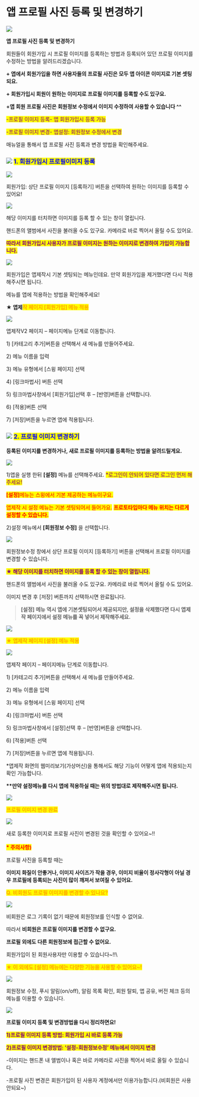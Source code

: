 # 앱 프로필 사진 등록 및 변경하기

![](https://wp.swing2app.co.kr/wp-content/uploads/2018/10/%EC%95%B1-%ED%94%84%EB%A1%9C%ED%95%84%EC%9D%B4%EB%AF%B8%EC%A7%80-%EB%B3%80%EA%B2%BD-1024x282.png)

**앱 프로필 사진 등록 및 변경하기**

회원들이 회원가입 시 프로필 이미지를 등록하는 방법과 등록되어 있던 프로필 이미지를 수정하는 방법을 알려드리겠습니다.

**+ 앱에서 회원가입을 하면 사용자들의 프로필 사진은 모두 앱 아이콘 이미지로 기본 셋팅되요.**

**+ 회원가입시 회원이 원하는 이미지로 프로필 이미지를 등록할 수도 있구요.**

**+앱 회원 프로필 사진은 회원정보 수정에서 이미지 수정하여 사용할 수 있습니다 ^^**

<mark style="color:purple;">-프로필 이미지 등록- 앱 회원가입시 등록 가능</mark>

<mark style="color:purple;">-프로필 이미지 변경- 앱설정: 회원정보 수정에서 변경</mark>

매뉴얼을 통해서 앱 프로필 사진 등록과 변경 방법을 확인해주세요.



### ![](https://wp.swing2app.co.kr/wp-content/uploads/2020/04/%EB%8B%A8%EB%9D%BD1-1.png) <mark style="color:blue;">**1. 회원가입시 프로필이미지 등록**</mark>

![](https://wp.swing2app.co.kr/wp-content/uploads/2018/10/%ED%94%84%EB%A1%9C%ED%95%84%EC%9D%B4%EB%AF%B8%EC%A7%80%EB%B3%80%EA%B2%BD5.png)

회원가입: 상단 프로필 이미지 \[등록하기] 버튼을 선택하여 원하는 이미지를 등록할 수 있어요!



![](https://wp.swing2app.co.kr/wp-content/uploads/2018/10/%ED%94%84%EB%A1%9C%ED%95%84%EC%9D%B4%EB%AF%B8%EC%A7%80%EB%B3%80%EA%B2%BD6.png)

해당 이미지를 터치하면 이미지를 등록 할 수 있는 창이 열립니다.&#x20;

핸드폰의 앨범에서 사진을 불러올 수도 있구요. 카메라로 바로 찍어서 올릴 수도 있어요.

<mark style="color:purple;">**따라서 회원가입시 사용자가 프로필 이미지는 원하는 이미지로 변경하여 가입이 가능합니다.**</mark>&#x20;

![](https://wp.swing2app.co.kr/wp-content/uploads/2018/09/%ED%99%94%EC%82%B4%ED%91%9C-4.png)

회원가입은 앱제작시 기본 셋팅되는 메뉴인데요. 만약 회원가입을 제거했다면 다시 적용해주시면 됩니다.

메뉴를 앱에 적용하는 방법을 확인해주세요!



**★ 앱제**<mark style="color:orange;">**작 페이지 \[회원가입] 메뉴 적용**</mark>

![](https://wp.swing2app.co.kr/wp-content/uploads/2018/10/%ED%9A%8C%EC%9B%90%EA%B0%80%EC%9E%852-1.png)

앱제작V2 페이지 – 페이지메뉴 단계로 이동합니다.

1\) \[카테고리 추가]버튼을 선택해서 새 메뉴를 만들어주세요.

2\) 메뉴 이름을 입력

3\) 메뉴 유형에서 \[스윙 페이지] 선택

4\) \[링크마법사] 버튼 선택

5\) 링크마법사창에서 \[회원가입]선택 후 – \[반영]버튼을 선택합니다.

6\) \[적용]버튼 선택

7\) \[저장]버튼을 누르면 앱에 적용됩니다.



### ![](https://wp.swing2app.co.kr/wp-content/uploads/2020/04/%EB%8B%A8%EB%9D%BD1-1.png) <mark style="color:blue;">**2. 프로필 이미지 변경하기**</mark>

**등록된 이미지를 변경하거나, 새로 프로필 이미지를 등록하는 방법을 알려드릴게요.**

![](https://wp.swing2app.co.kr/wp-content/uploads/2018/10/%ED%94%84%EB%A1%9C%ED%95%84%EC%9D%B4%EB%AF%B8%EC%A7%80-%EB%B3%80%EA%B2%BD.png)

1\)앱을 실행 한뒤  **\[설정]** 메뉴를 선택해주세요. <mark style="color:purple;">\*로그인이 안되어 있다면 로그인 먼저 해주세요!</mark>

<mark style="color:red;">**\[설정]**</mark><mark style="color:red;">메뉴는  스윙에서 기본 제공하는 메뉴이구요.</mark>

<mark style="color:red;">앱제작 시 설정 메뉴는 기본 셋팅되어서 들어가요.</mark> <mark style="color:red;"></mark><mark style="color:red;">**프로토타입마다 메뉴 위치는 다르게 설정할 수 있습니다.**</mark>

2\)설정 메뉴에서 **\[회원정보 수정]** 을 선택합니다.&#x20;



![](https://wp.swing2app.co.kr/wp-content/uploads/2018/10/%ED%94%84%EB%A1%9C%ED%95%84%EC%9D%B4%EB%AF%B8%EC%A7%80-%EB%B3%80%EA%B2%BD1.png)

회원정보수정 창에서 상단 프로필 이미지 \[등록하기] 버튼을 선택해서 프로필 이미지를 변경할 수 있습니다.&#x20;

<mark style="color:purple;">**★ 해당 이미지를 터치하면 이미지를 등록 할 수 있는 창이 열립니다.**</mark>&#x20;

핸드폰의 앨범에서 사진을 불러올 수도 있구요. 카메라로 바로 찍어서 올릴 수도 있어요.

이미지 변경 후 \[저장] 버튼까지 선택하시면 완료됩니다.&#x20;



> **\[설정] 메뉴 역시 앱에 기본셋팅되어서 제공되지만, 설정을 삭제했다면 다시 앱제작 페이지에서 설정 메뉴를 꼭 넣어서 제작해주세요.**

![](https://wp.swing2app.co.kr/wp-content/uploads/2018/09/%ED%99%94%EC%82%B4%ED%91%9C-4.png)

<mark style="color:orange;">**★ 앱제작 페이지 \[설정] 메뉴 적용**</mark>

![](https://wp.swing2app.co.kr/wp-content/uploads/2018/10/%EB%A1%9C%EA%B7%B8%EC%9D%B83-1.png)

앱제작 페이지 – 페이지메뉴 단계로 이동합니다.

1\) \[카테고리 추가]버튼을 선택해서 새 메뉴를 만들어주세요.

2\) 메뉴 이름을 입력

3\) 메뉴 유형에서 \[스윙 페이지] 선택

4\) \[링크마법사] 버튼 선택

5\) 링크마법사창에서  \[설정]선택 후 – \[반영]버튼을 선택합니다.

6\) \[적용]버튼 선택

7\) \[저장]버튼을 누르면 앱에 적용됩니다.

\*앱제작 화면의 웹미리보기(가상머신)을 통해서도 해당 기능이 어떻게 앱에 적용되는지 확인 가능합니다.

**\*\*만약 설정메뉴를 다시 앱에 적용하실 때는 위의 방법대로 제작해주시면 됩니다.**

![](https://wp.swing2app.co.kr/wp-content/uploads/2018/09/%EC%BA%A1%EC%B2%98-3.png)

<mark style="color:orange;">**프로필 이미지 변경 완료**</mark>

![](https://wp.swing2app.co.kr/wp-content/uploads/2018/10/%ED%94%84%EB%A1%9C%ED%95%84%EC%9D%B4%EB%AF%B8%EC%A7%80-%EB%B3%80%EA%B2%BD3.png)

새로 등록한 이미지로 프로필 사진이 변경된 것을 확인할 수 있어요\~!!\
\
<mark style="color:red;">**\* 주의사항)**</mark>&#x20;

프로필 사진을 등록할 때는

&#x20;**이미지  화질이 안좋거나, 이미지 사이즈가 작을 경우, 이미지 비율이 정사각형이 아닐 경우 프로필에 등록되는 사진이 많이 깨져서 보여질 수 있어요.**



<mark style="color:orange;">**Q. 비회원도 프로필 이미지를 변경할 수 있나요?**</mark>

![](https://wp.swing2app.co.kr/wp-content/uploads/2018/10/%ED%94%84%EB%A1%9C%ED%95%84%EC%9D%B4%EB%AF%B8%EC%A7%80-%EB%B3%80%EA%B2%BD5.png)

비회원은 로그 기록이 없기 때문에 회원정보를 인식할 수 없어요.

따라서 **비회원은 프로필 이미지를 변경할 수 없구요.**

**프로필 외에도 다른 회원정보에 접근할 수 없어요.**

회원가입이 된 회원사용자만 이용할 수 있습니다\~!!\


<mark style="color:orange;">**★ 이 외에도 \[설정] 메뉴에는 다양한 기능을 사용할 수 있어요\~!**</mark>

![](https://wp.swing2app.co.kr/wp-content/uploads/2018/10/%ED%94%84%EB%A1%9C%ED%95%84%EC%9D%B4%EB%AF%B8%EC%A7%80-%EB%B3%80%EA%B2%BD4.png)

회원정보 수정, 푸시 알림(on/off), 알림 목록 확인, 회원 탈퇴, 앱 공유, 버전 체크 등의 메뉴를 이용할 수 있습니다.

![](https://wp.swing2app.co.kr/wp-content/uploads/2018/09/%EC%BA%A1%EC%B2%98-3.png)

**프로필 이미지 등록 및 변경방법을 다시 정리하면요!**

<mark style="color:purple;">**1)프로필 이미지 등록 방법: 회원가입 시 바로 등록 가능**</mark>

<mark style="color:purple;">**2)프로필 이미지 변경방법:  ‘설정-회원정보수정’ 메뉴에서 이미지 변경**</mark>

\-이미지는 핸드폰 내 앨범이나 혹은 바로 카메라로 사진을 찍어서 바로 올릴 수 있습니다.&#x20;

\-프로필 사진 변경은 회원가입이 된 사용자 계정에서만 이용가능합니다.(비회원은 사용 안되요\~)
